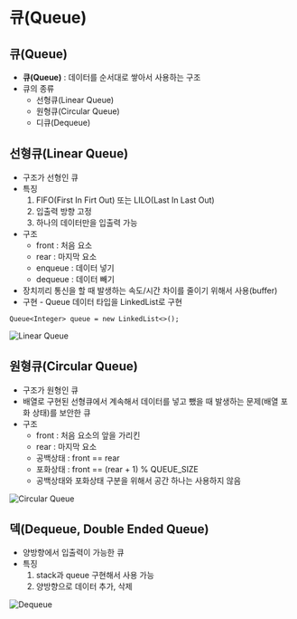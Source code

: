 # 큐(Queue)

## 큐(Queue)
-   **큐(Queue)** : 데이터를 순서대로 쌓아서 사용하는 구조
-   큐의 종류
    -   선형큐(Linear Queue)
    -   원형큐(Circular Queue)
    -   디큐(Dequeue)


## **선형큐(Linear Queue)**
-   구조가 선형인 큐
-   특징
    1.  FIFO(First In Firt Out) 또는 LILO(Last In Last Out)
    2.  입출력 방향 고정
    3.  하나의 데이터만을 입출력 가능
-   구조
    -   front : 처음 요소
    -   rear : 마지막 요소
    -   enqueue : 데이터 넣기
    -   dequeue : 데이터 빼기
-   장치끼리 통신을 할 때 발생하는 속도/시간 차이를 줄이기 위해서 사용(buffer)
-   구현 - Queue 데이터 타입을 LinkedList로 구현

```
Queue<Integer> queue = new LinkedList<>();
```

![Linear Queue](img_1.png)

## **원형큐(Circular Queue)**
-   구조가 원형인 큐
-   배열로 구현된 선형큐에서 계속해서 데이터를 넣고 뺐을 때 발생하는 문제(배열 포화 상태)를 보안한 큐
-   구조
    -   front : 처음 요소의 앞을 가리킨
    -   rear : 마지막 요소
    -   공백상태 : front == rear
    -   포화상태 : front == (rear + 1) % QUEUE\_SIZE
    -   공백상태와 포화상태 구분을 위해서 공간 하나는 사용하지 않음

![Circular Queue](img_2.png)

## **덱(Dequeue, Double Ended Queue)**
-   양방향에서 입출력이 가능한 큐
-   특징
    1.  stack과 queue 구현해서 사용 가능
    2.  양방향으로 데이터 추가, 삭제

![Dequeue](img_3.png)